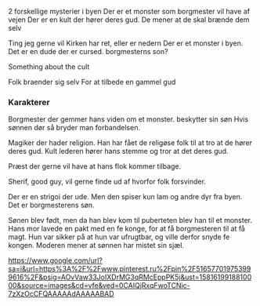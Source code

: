 2 forskellige mysterier i byen
    Der er et monster som borgmester vil have af vejen
    Der er en kult der hører deres gud. De mener at de skal brænde dem selv


Ting jeg gerne vil
Kirken har ret, eller er nedern
Der er et monster i byen. Det er en dude der er cursed.
    borgmesterns son?

Something about the cult

Folk braender sig selv
For at tilbede en gammel gud

### Karakterer
Borgmester der gemmer hans viden om et monster. beskytter sin søn
Hvis sønnen dør så bryder man forbandelsen.

Magiker der hader religion. Han har fået de religøse folk til at tro at de hører deres gud. Kult lederen hører hans stemme og tror at det deres gud.

Præst der gerne vil have at hans flok kommer tilbage.

Sherif, good guy, vil gerne finde ud af hvorfor folk forsvinder.

Der er en strigoi der ude. Men den spiser kun lam og andre dyr fra byen. Det er borgmesterens søn.

Sønen blev født, men da han blev kom til puberteten blev han til et monster.
Hans mor lavede en pakt med en fe konge, for at få borgmesteren til at få magt. Hun var sikker på at hun var ufrugtbar, og ville derfor snyde fe kongen. Moderen mener at sønnen har mistet sin sjæl.


https://www.google.com/url?sa=i&url=https%3A%2F%2Fwww.pinterest.ru%2Fpin%2F516577019753999616%2F&psig=AOvVaw33JoIXDrMG3qRMcEppPK5j&ust=1581619918810000&source=images&cd=vfe&ved=0CAIQjRxqFwoTCNic-7zXzOcCFQAAAAAdAAAAABAD